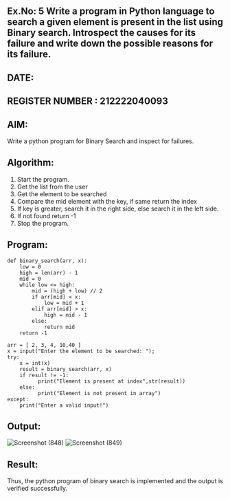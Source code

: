 ## Ex.No: 5 Write a program in Python language to search a given element is present in the list using Binary search. Introspect the causes for its failure and write down the possible reasons for its failure.
## DATE:
## REGISTER NUMBER : 212222040093
## AIM:
Write a python program for Binary Search and inspect for failures.
## Algorithm:
   1. Start the program. 
   2. Get the list from the user 
   3. Get the element to be searched 
   4. Compare the mid element with the key, if same return the index 
   5. If key is greater, search it in the right side, else search it in the left side. 
   6. If not found return -1 
   7. Stop the program.

## Program:
```
def binary_search(arr, x):  
    low = 0 
    high = len(arr) - 1 
    mid = 0 
    while low <= high: 
        mid = (high + low) // 2  
        if arr[mid] < x: 
            low = mid + 1 
        elif arr[mid] > x: 
            high = mid - 1 
        else: 
            return mid
    return -1 
 
arr = [ 2, 3, 4, 10,40 ] 
x = input("Enter the element to be searched: ");  
try: 
    x = int(x) 
    result = binary_search(arr, x)  
    if result != -1: 
          print("Element is present at index",str(result)) 
    else: 
          print("Element is not present in array") 
except: 
    print("Enter a valid input!")
```
## Output:
![Screenshot (848)](https://github.com/user-attachments/assets/e1f3b708-7cc1-4d99-91e9-c928e0dfea7b)
![Screenshot (849)](https://github.com/user-attachments/assets/ad8cbcfa-70e5-485b-88b4-879ec8d35158)


## Result:
Thus, the python program of binary search is implemented and the output is verified 
successfully.
